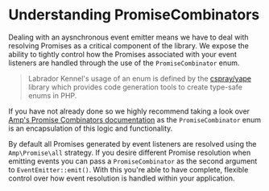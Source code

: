 # Understanding PromiseCombinators

Dealing with an aysnchronous event emitter means we have to deal with resolving Promises as a critical component of the 
library. We expose the ability to tightly control how the Promises associated with your event listeners are handled 
through the use of the `PromiseCombinator` enum.

> Labrador Kennel's usage of an enum is defined by the [cspray/yape](http://yape.cspray.io) library which provides code 
> generation tools to create type-safe enums in PHP.

If you have not already done so we highly recommend taking a look over [Amp's Promise Combinators documentation](https://amphp.org/amp/promises/combinators)
as the `PromiseCombinator` enum is an encapsulation of this logic and functionality.

By default all Promises generated by event listeners are resolved using the `Amp\Promise\all` strategy. If you desire 
different Promise resolution when emitting events you can pass a `PromiseCombinator` as the second argument to 
`EventEmitter::emit()`. With this you're able to have complete, flexible control over how event resolution is handled 
within your application.

